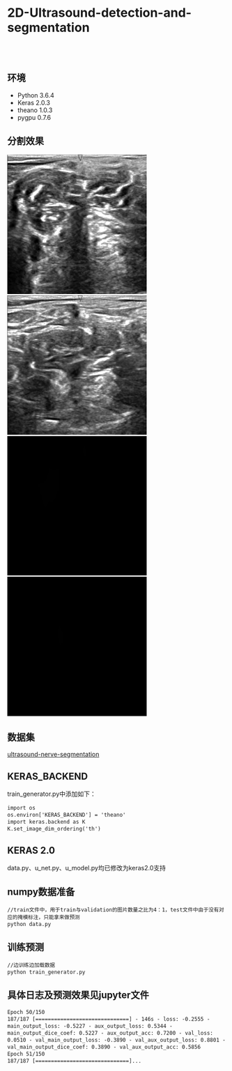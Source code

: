 # 2D-Ultrasound-detection-and-segmentation
<br><br>
## 环境
   * Python 3.6.4
   * Keras 2.0.3
   * theano 1.0.3
   * pygpu 0.7.6
   
## 分割效果
<img src="https://github.com/RoyceMao/2D-Ultrasound-detection-and-segmentation/blob/master/img/img_1.tif" width="320" height="320"/> <img src="https://github.com/RoyceMao/2D-Ultrasound-detection-and-segmentation/blob/master/img/img_2.tif" width="320" height="320"/>
<img src="https://github.com/RoyceMao/2D-Ultrasound-detection-and-segmentation/blob/master/img/img_1_maskpred.tif" width="320" height="320"/> <img src="https://github.com/RoyceMao/2D-Ultrasound-detection-and-segmentation/blob/master/img/img_2_maskpred.tif" width="320" height="320"/>

## 数据集
   [ultrasound-nerve-segmentation](https://www.kaggle.com/c/ultrasound-nerve-segmentation/data)
   
## KERAS_BACKEND
train_generator.py中添加如下：<br>
```
import os
os.environ['KERAS_BACKEND'] = 'theano'
import keras.backend as K
K.set_image_dim_ordering('th')
```
## KERAS 2.0
data.py、u_net.py、u_model.py均已修改为keras2.0支持

## numpy数据准备

```
//train文件中，用于train与validation的图片数量之比为4：1，test文件中由于没有对应的掩模标注，只能拿来做预测
python data.py
```

## 训练预测

```
//边训练边加载数据
python train_generator.py
```

## 具体日志及预测效果见jupyter文件
```
Epoch 50/150
187/187 [==============================] - 146s - loss: -0.2555 - main_output_loss: -0.5227 - aux_output_loss: 0.5344 - main_output_dice_coef: 0.5227 - aux_output_acc: 0.7200 - val_loss: 0.0510 - val_main_output_loss: -0.3890 - val_aux_output_loss: 0.8801 - val_main_output_dice_coef: 0.3890 - val_aux_output_acc: 0.5856
Epoch 51/150
187/187 [==============================]...
```